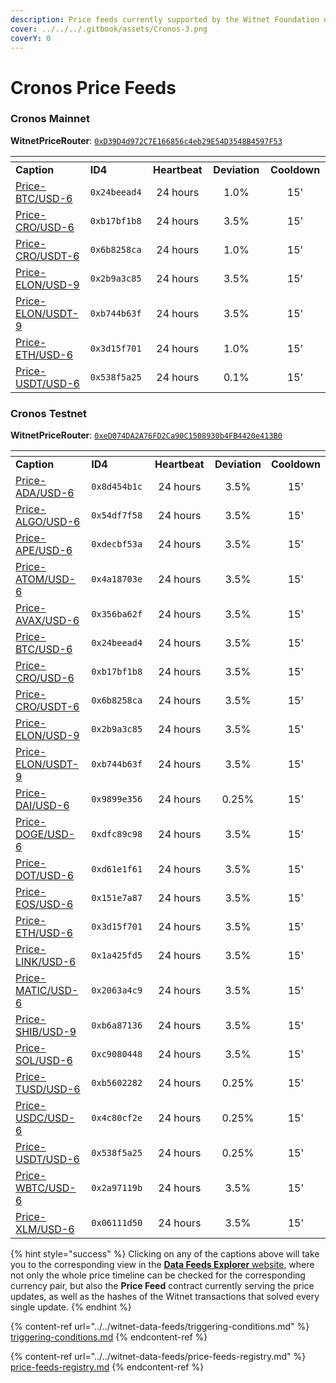 ```yaml
---
description: Price feeds currently supported by the Witnet Foundation on Cronos networks
cover: ../../../.gitbook/assets/Cronos-3.png
coverY: 0
---
```


# Cronos Price Feeds

### Cronos Mainnet

**WitnetPriceRouter**: [`0xD39D4d972C7E166856c4eb29E54D3548B4597F53`](https://cronoscan.com/address/0xD39D4d972C7E166856c4eb29E54D3548B4597F53)

<table data-header-hidden><thead><tr><th width="214"></th><th width="150"></th><th width="150" align="center"></th><th width="150" align="center"></th><th width="150" align="center"></th></tr></thead><tbody><tr><td><strong>Caption</strong></td><td><strong>ID4</strong></td><td align="center"><strong>Heartbeat</strong></td><td align="center"><strong>Deviation</strong></td><td align="center"><strong>Cooldown</strong></td></tr><tr><td><a href="https://feeds.witnet.io/feeds/cronos-mainnet_btc-usd_6">Price-BTC/USD-6</a></td><td><code>0x24beead4</code></td><td align="center">24 hours</td><td align="center">1.0%</td><td align="center">15'</td></tr><tr><td><a href="https://feeds.witnet.io/cronos/cronos-mainnet_cro-usd_6">Price-CRO/USD-6</a></td><td><code>0xb17bf1b8</code></td><td align="center">24 hours</td><td align="center">3.5%</td><td align="center">15'</td></tr><tr><td><a href="https://feeds.witnet.io/feeds/cronos-mainnet_cro-usdt_6">Price-CRO/USDT-6</a></td><td><code>0x6b8258ca</code></td><td align="center">24 hours</td><td align="center">1.0%</td><td align="center">15'</td></tr><tr><td><a href="https://feeds.witnet.io/feeds/cronos-mainnet_elon-usd_9">Price-ELON/USD-9</a></td><td><code>0x2b9a3c85</code></td><td align="center">24 hours</td><td align="center">3.5%</td><td align="center">15'</td></tr><tr><td><a href="https://feeds.witnet.io/feeds/cronos-mainnet_elon-usdt_9">Price-ELON/USDT-9</a></td><td><code>0xb744b63f</code></td><td align="center">24 hours</td><td align="center">3.5%</td><td align="center">15'</td></tr><tr><td><a href="https://feeds.witnet.io/feeds/cronos-mainnet_eth-usd_6">Price-ETH/USD-6</a></td><td><code>0x3d15f701</code></td><td align="center">24 hours</td><td align="center">1.0%</td><td align="center">15'</td></tr><tr><td><a href="https://feeds.witnet.io/feeds/cronos-mainnet_usdt-usd_6">Price-USDT/USD-6</a></td><td><code>0x538f5a25</code></td><td align="center">24 hours</td><td align="center">0.1%</td><td align="center">15'</td></tr></tbody></table>

### Cronos Testnet

**WitnetPriceRouter**: [`0xeD074DA2A76FD2Ca90C1508930b4FB4420e413B0`](https://cronos.org/explorer/testnet3/address/0xeD074DA2A76FD2Ca90C1508930b4FB4420e413B0)

<table data-header-hidden><thead><tr><th width="215"></th><th width="150"></th><th width="150" align="center"></th><th align="center"></th><th align="center"></th></tr></thead><tbody><tr><td><strong>Caption</strong></td><td><strong>ID4</strong></td><td align="center"><strong>Heartbeat</strong></td><td align="center"><strong>Deviation</strong></td><td align="center"><strong>Cooldown</strong></td></tr><tr><td><a href="https://feeds.witnet.io/cronos/cronos-testnet_ada-usd_6">Price-ADA/USD-6</a></td><td><code>0x8d454b1c</code></td><td align="center">24 hours</td><td align="center">3.5%</td><td align="center">15'</td></tr><tr><td><a href="https://feeds.witnet.io/cronos/cronos-testnet_algo-usd_6">Price-ALGO/USD-6</a></td><td><code>0x54df7f58</code></td><td align="center">24 hours</td><td align="center">3.5%</td><td align="center">15'</td></tr><tr><td><a href="https://feeds.witnet.io/cronos/cronos-testnet_ape-usd_6">Price-APE/USD-6</a></td><td><code>0xdecbf53a</code></td><td align="center">24 hours</td><td align="center">3.5%</td><td align="center">15'</td></tr><tr><td><a href="https://feeds.witnet.io/cronos/cronos-testnet_atom-usd_6">Price-ATOM/USD-6</a></td><td><code>0x4a18703e</code></td><td align="center">24 hours</td><td align="center">3.5%</td><td align="center">15'</td></tr><tr><td><a href="https://feeds.witnet.io/cronos/cronos-testnet_avax-usd_6">Price-AVAX/USD-6</a></td><td><code>0x356ba62f</code></td><td align="center">24 hours</td><td align="center">3.5%</td><td align="center">15'</td></tr><tr><td><a href="https://feeds.witnet.io/feeds/cronos-testnet_btc-usd_6">Price-BTC/USD-6</a></td><td><code>0x24beead4</code></td><td align="center">24 hours</td><td align="center">3.5%</td><td align="center">15'</td></tr><tr><td><a href="https://feeds.witnet.io/cronos/cronos-testnet_cro-usd_6">Price-CRO/USD-6</a></td><td><code>0xb17bf1b8</code></td><td align="center">24 hours</td><td align="center">3.5%</td><td align="center">15'</td></tr><tr><td><a href="https://feeds.witnet.io/feeds/cronos-testnet_cro-usdt_6">Price-CRO/USDT-6</a></td><td><code>0x6b8258ca</code></td><td align="center">24 hours</td><td align="center">3.5%</td><td align="center">15'</td></tr><tr><td><a href="https://feeds.witnet.io/feeds/cronos-testnet_elon-usd_9">Price-ELON/USD-9</a></td><td><code>0x2b9a3c85</code></td><td align="center">24 hours</td><td align="center">3.5%</td><td align="center">15'</td></tr><tr><td><a href="https://feeds.witnet.io/feeds/cronos-testnet_elon-usdt_9">Price-ELON/USDT-9</a></td><td><code>0xb744b63f</code></td><td align="center">24 hours</td><td align="center">3.5%</td><td align="center">15'</td></tr><tr><td><a href="https://feeds.witnet.io/cronos/cronos-testnet_dai-usd_6">Price-DAI/USD-6</a></td><td><code>0x9899e356</code></td><td align="center">24 hours</td><td align="center">0.25%</td><td align="center">15'</td></tr><tr><td><a href="https://feeds.witnet.io/cronos/cronos-testnet_doge-usd_6">Price-DOGE/USD-6</a></td><td><code>0xdfc89c98</code></td><td align="center">24 hours</td><td align="center">3.5%</td><td align="center">15'</td></tr><tr><td><a href="https://feeds.witnet.io/cronos/cronos-testnet_dot-usd_6">Price-DOT/USD-6</a></td><td><code>0xd61e1f61</code></td><td align="center">24 hours</td><td align="center">3.5%</td><td align="center">15'</td></tr><tr><td><a href="https://feeds.witnet.io/cronos/cronos-testnet_eos-usd_6">Price-EOS/USD-6</a></td><td><code>0x151e7a87</code></td><td align="center">24 hours</td><td align="center">3.5%</td><td align="center">15'</td></tr><tr><td><a href="https://feeds.witnet.io/feeds/cronos-testnet_eth-usd_6">Price-ETH/USD-6</a></td><td><code>0x3d15f701</code></td><td align="center">24 hours</td><td align="center">3.5%</td><td align="center">15'</td></tr><tr><td><a href="https://feeds.witnet.io/cronos/cronos-testnet_link-usd_6">Price-LINK/USD-6</a></td><td><code>0x1a425fd5</code></td><td align="center">24 hours</td><td align="center">3.5%</td><td align="center">15'</td></tr><tr><td><a href="https://feeds.witnet.io/cronos/cronos-testnet_matic-usd_6">Price-MATIC/USD-6</a></td><td><code>0x2063a4c9</code></td><td align="center">24 hours</td><td align="center">3.5%</td><td align="center">15'</td></tr><tr><td><a href="https://feeds.witnet.io/cronos/cronos-testnet_shib-usd_9">Price-SHIB/USD-9</a></td><td><code>0xb6a87136</code></td><td align="center">24 hours</td><td align="center">3.5%</td><td align="center">15'</td></tr><tr><td><a href="https://feeds.witnet.io/cronos/cronos-testnet_sol-usd_6">Price-SOL/USD-6</a></td><td><code>0xc9080448</code></td><td align="center">24 hours</td><td align="center">3.5%</td><td align="center">15'</td></tr><tr><td><a href="https://feeds.witnet.io/cronos/cronos-testnet_tusd-usd_6">Price-TUSD/USD-6</a></td><td><code>0xb5602282</code></td><td align="center">24 hours</td><td align="center">0.25%</td><td align="center">15'</td></tr><tr><td><a href="https://feeds.witnet.io/cronos/cronos-testnet_usdc-usd_6">Price-USDC/USD-6</a></td><td><code>0x4c80cf2e</code></td><td align="center">24 hours</td><td align="center">0.25%</td><td align="center">15'</td></tr><tr><td><a href="https://feeds.witnet.io/feeds/cronos-testnet_usdt-usd_6">Price-USDT/USD-6</a></td><td><code>0x538f5a25</code></td><td align="center">24 hours</td><td align="center">0.25%</td><td align="center">15'</td></tr><tr><td><a href="https://feeds.witnet.io/cronos/cronos-testnet_wbtc-usd_6">Price-WBTC/USD-6</a></td><td><code>0x2a97119b</code></td><td align="center">24 hours</td><td align="center">3.5%</td><td align="center">15'</td></tr><tr><td><a href="https://feeds.witnet.io/cronos/cronos-testnet_xlm-usd_6">Price-XLM/USD-6</a></td><td><code>0x06111d50</code></td><td align="center">24 hours</td><td align="center">3.5%</td><td align="center">15'</td></tr></tbody></table>

{% hint style="success" %}
Clicking on any of the captions above will take you to the corresponding view in the [**Data Feeds Explorer** website](https://feeds.witnet.io), where not only the whole price timeline can be checked for the corresponding currency pair, but also the **Price Feed** contract currently serving the price updates, as well as the hashes of the Witnet transactions that solved every single update.
{% endhint %}

{% content-ref url="../../witnet-data-feeds/triggering-conditions.md" %}
[triggering-conditions.md](../../witnet-data-feeds/triggering-conditions.md)
{% endcontent-ref %}

{% content-ref url="../../witnet-data-feeds/price-feeds-registry.md" %}
[price-feeds-registry.md](../../witnet-data-feeds/price-feeds-registry.md)
{% endcontent-ref %}
